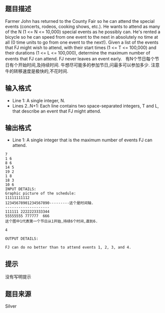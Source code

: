 


## 题目描述
Farmer John has returned to the County Fair so he can attend the special events (concerts, rodeos, cooking shows, etc.). He wants to attend as many of the N (1 <= N <= 10,000) special events as he possibly can. He's rented a bicycle so he can speed from one event to the next in absolutely no time at all (0 time units to go from one event to the next!). Given a list of the events that FJ might wish to attend, with their start times (1 <= T <= 100,000) and their durations (1 <= L <= 100,000), determine the maximum number of events that FJ can attend. FJ never leaves an event early.
 
有N个节日每个节日有个开始时间,及持续时间. 牛想尽可能多的参加节日,问最多可以参加多少. 注意牛的转移速度是极快的,不花时间.
## 输入格式
* Line 1: A single integer, N. 
* Lines 2..N+1: Each line contains two space-separated integers, T and L, that describe an event that FJ might attend.
## 输出格式
* Line 1: A single integer that is the maximum number of events FJ can attend. 

```input1
7               
1 6
8 6
14 5
19 2
1 8
18 3
10 6
INPUT DETAILS:
Graphic picture of the schedule:
11111111112
12345678901234567890---------这个是时间轴.
--------------------
111111 2222223333344
55555555 777777  666
这个图中1代表第一个节日从1开始,持续6个时间,直到6.

```
```output1
4

OUTPUT DETAILS:

FJ can do no better than to attend events 1, 2, 3, and 4.
```

## 提示
没有写明提示
## 题目来源
Silver


